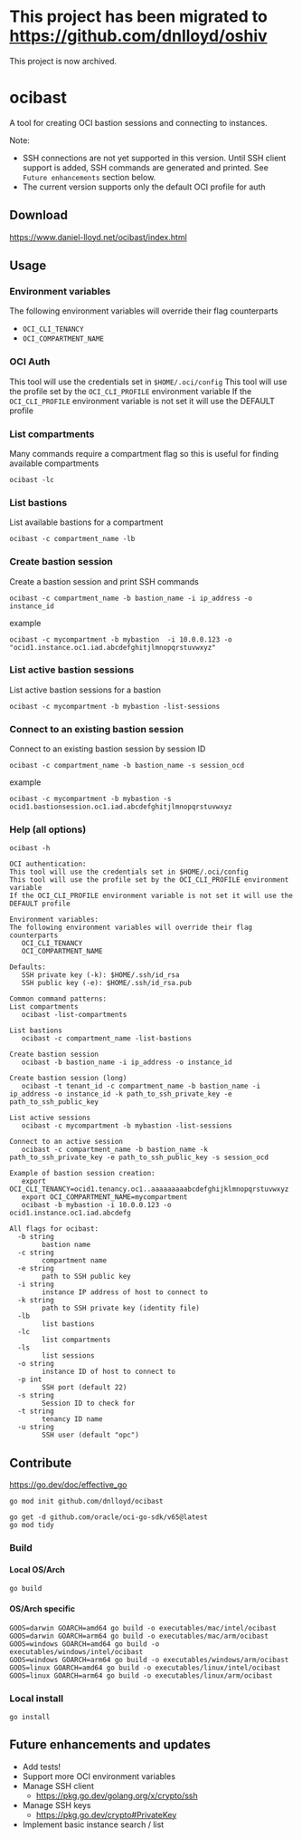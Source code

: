 # This project has been migrated to https://github.com/dnlloyd/oshiv

This project is now archived.

# ocibast
A tool for creating OCI bastion sessions and connecting to instances.

Note: 
- SSH connections are not yet supported in this version. Until SSH client support is added, SSH commands are generated and printed. See `Future enhancements` section below.
- The current version supports only the default OCI profile for auth

## Download

https://www.daniel-lloyd.net/ocibast/index.html

## Usage

### Environment variables

The following environment variables will override their flag counterparts
- `OCI_CLI_TENANCY`
- `OCI_COMPARTMENT_NAME`

### OCI Auth

This tool will use the credentials set in `$HOME/.oci/config`
This tool will use the profile set by the `OCI_CLI_PROFILE` environment variable
If the `OCI_CLI_PROFILE` environment variable is not set it will use the DEFAULT profile

### List compartments

Many commands require a compartment flag so this is useful for finding available compartments

```
ocibast -lc
```

### List bastions

List available bastions for a compartment

```
ocibast -c compartment_name -lb
```

### Create bastion session

Create a bastion session and print SSH commands

```
ocibast -c compartment_name -b bastion_name -i ip_address -o instance_id
```

example

```
ocibast -c mycompartment -b mybastion  -i 10.0.0.123 -o "ocid1.instance.oc1.iad.abcdefghitjlmnopqrstuvwxyz"
```
### List active bastion sessions

List active bastion sessions for a bastion

```
ocibast -c mycompartment -b mybastion -list-sessions
```

### Connect to an existing bastion session

Connect to an existing bastion session by session ID

```
ocibast -c compartment_name -b bastion_name -s session_ocd
```

example

```
ocibast -c mycompartment -b mybastion -s ocid1.bastionsession.oc1.iad.abcdefghitjlmnopqrstuvwxyz
```

### Help (all options)

```
ocibast -h
```

```
OCI authentication:
This tool will use the credentials set in $HOME/.oci/config
This tool will use the profile set by the OCI_CLI_PROFILE environment variable
If the OCI_CLI_PROFILE environment variable is not set it will use the DEFAULT profile

Environment variables:
The following environment variables will override their flag counterparts
   OCI_CLI_TENANCY
   OCI_COMPARTMENT_NAME

Defaults:
   SSH private key (-k): $HOME/.ssh/id_rsa
   SSH public key (-e): $HOME/.ssh/id_rsa.pub

Common command patterns:
List compartments
   ocibast -list-compartments

List bastions
   ocibast -c compartment_name -list-bastions

Create bastion session
   ocibast -b bastion_name -i ip_address -o instance_id

Create bastion session (long)
   ocibast -t tenant_id -c compartment_name -b bastion_name -i ip_address -o instance_id -k path_to_ssh_private_key -e path_to_ssh_public_key

List active sessions
   ocibast -c mycompartment -b mybastion -list-sessions

Connect to an active session
   ocibast -c compartment_name -b bastion_name -k path_to_ssh_private_key -e path_to_ssh_public_key -s session_ocd

Example of bastion session creation:
   export OCI_CLI_TENANCY=ocid1.tenancy.oc1..aaaaaaaaabcdefghijklmnopqrstuvwxyz
   export OCI_COMPARTMENT_NAME=mycompartment
   ocibast -b mybastion -i 10.0.0.123 -o ocid1.instance.oc1.iad.abcdefg

All flags for ocibast:
  -b string
    	bastion name
  -c string
    	compartment name
  -e string
    	path to SSH public key
  -i string
    	instance IP address of host to connect to
  -k string
    	path to SSH private key (identity file)
  -lb
    	list bastions
  -lc
    	list compartments
  -ls
    	list sessions
  -o string
    	instance ID of host to connect to
  -p int
    	SSH port (default 22)
  -s string
    	Session ID to check for
  -t string
    	tenancy ID name
  -u string
    	SSH user (default "opc")
```

## Contribute

https://go.dev/doc/effective_go

```
go mod init github.com/dnlloyd/ocibast
```

```
go get -d github.com/oracle/oci-go-sdk/v65@latest
go mod tidy
```

### Build

#### Local OS/Arch

```
go build
```

#### OS/Arch specific

```
GOOS=darwin GOARCH=amd64 go build -o executables/mac/intel/ocibast
GOOS=darwin GOARCH=arm64 go build -o executables/mac/arm/ocibast
GOOS=windows GOARCH=amd64 go build -o executables/windows/intel/ocibast
GOOS=windows GOARCH=arm64 go build -o executables/windows/arm/ocibast
GOOS=linux GOARCH=amd64 go build -o executables/linux/intel/ocibast
GOOS=linux GOARCH=arm64 go build -o executables/linux/arm/ocibast
```

### Local install

```
go install
```

## Future enhancements and updates

- Add tests!
- Support more OCI environment variables
- Manage SSH client
  - https://pkg.go.dev/golang.org/x/crypto/ssh
- Manage SSH keys
  - https://pkg.go.dev/crypto#PrivateKey
- Implement basic instance search / list
